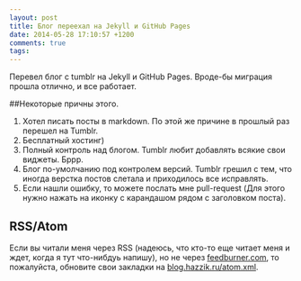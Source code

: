 ```yaml
---
layout: post
title: Блог переехал на Jekyll и GitHub Pages
date: 2014-05-28 17:10:57 +1200
comments: true
tags: 
---
```

Перевел блог с tumblr на Jekyll и GitHub Pages. Вроде-бы миграция прошла отлично, и все работает.

##Некоторые причны этого.

1. Хотел писать посты в markdown. По этой же причине в прошлый раз перешел на Tumblr.
2. Бесплатный хостинг)
3. Полный контроль над блогом. Tumblr любит добавлять всякие свои виджеты. Бррр.
4. Блог по-умолчанию под контролем версий. Tumblr грешил с тем, что иногда верстка постов слетала и приходилось все исправлять. 
5. Если нашли ошибку, то можете послать мне pull-request (Для этого нужно нажать на иконку с карандашом <i class="fa fa-pencil"></i> рядом с заголовком поста).

## RSS/Atom
Если вы читали меня через RSS (надеюсь, что кто-то еще читает меня и ждет, когда я тут что-нибдуь напишу), но не через [feedburner.com](http://feedburner.com), то пожалуйста, обновите свои закладки на [blog.hazzik.ru/atom.xml](http://blog.hazzik.ru/atom.xml).
